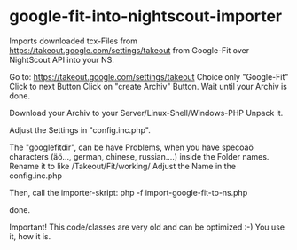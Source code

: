 # google-fit-into-nightscout-importer
Imports downloaded tcx-Files from https://takeout.google.com/settings/takeout from Google-Fit over NightScout API into your NS.


Go to: https://takeout.google.com/settings/takeout
Choice only "Google-Fit"
Click to next Button
Click on "create Archiv" Button.
Wait until your Archiv is done.

Download your Archiv to your Server/Linux-Shell/Windows-PHP
Unpack it.

Adjust the Settings in "config.inc.php".

The "googlefitdir", can be have Problems, when you have specoaö characters (äö..., german, chinese, russian....) inside the Folder names.
Rename it to like /Takeout/Fit/working/
Adjust the Name in the config.inc.php

Then, call the importer-skript:
php -f import-google-fit-to-ns.php

done.


Important! This code/classes are very old and can be optimized :-)
You use it, how it is. 
